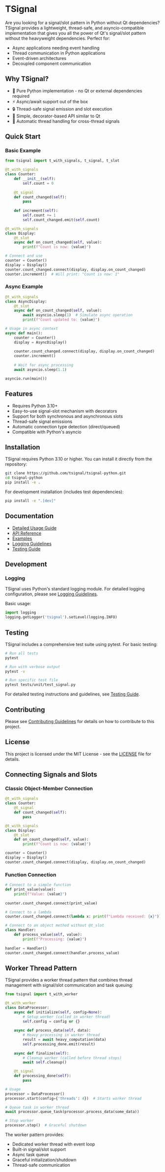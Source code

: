 # TSignal

Are you looking for a signal/slot pattern in Python without Qt dependencies? TSignal provides a lightweight, thread-safe, and asyncio-compatible implementation that gives you all the power of Qt's signal/slot pattern without the heavyweight dependencies. Perfect for:

- Async applications needing event handling
- Thread communication in Python applications
- Event-driven architectures
- Decoupled component communication

## Why TSignal?
- 🚀 Pure Python implementation - no Qt or external dependencies required
- ⚡ Async/await support out of the box
- 🔒 Thread-safe signal emission and slot execution
- 🎯 Simple, decorator-based API similar to Qt
- 🔄 Automatic thread handling for cross-thread signals

## Quick Start

### Basic Example
```python
from tsignal import t_with_signals, t_signal, t_slot

@t_with_signals
class Counter:
    def __init__(self):
        self.count = 0
    
    @t_signal
    def count_changed(self):
        pass
    
    def increment(self):
        self.count += 1
        self.count_changed.emit(self.count)

@t_with_signals
class Display:
    @t_slot
    async def on_count_changed(self, value):
        print(f"Count is now: {value}")

# Connect and use
counter = Counter()
display = Display()
counter.count_changed.connect(display, display.on_count_changed)
counter.increment()  # Will print: "Count is now: 1"
```

### Async Example
```python
@t_with_signals
class AsyncDisplay:
    @t_slot
    async def on_count_changed(self, value):
        await asyncio.sleep(1)  # Simulate async operation
        print(f"Count updated to: {value}")

# Usage in async context
async def main():
    counter = Counter()
    display = AsyncDisplay()
    
    counter.count_changed.connect(display, display.on_count_changed)
    counter.increment()
    
    # Wait for async processing
    await asyncio.sleep(1.1)

asyncio.run(main())
```

## Features
- Requires Python 3.10+
- Easy-to-use signal-slot mechanism with decorators
- Support for both synchronous and asynchronous slots
- Thread-safe signal emissions
- Automatic connection type detection (direct/queued)
- Compatible with Python's asyncio

## Installation

TSignal requires Python 3.10 or higher. You can install it directly from the repository:

```bash
git clone https://github.com/tsignal/tsignal-python.git
cd tsignal-python
pip install -e .
```

For development installation (includes test dependencies):
```bash
pip install -e ".[dev]"
```

## Documentation
- [Detailed Usage Guide](docs/usage.md)
- [API Reference](docs/api.md)
- [Examples](docs/examples.md)
- [Logging Guidelines](docs/logging.md)
- [Testing Guide](docs/testing.md)

## Development

### Logging
TSignal uses Python's standard logging module. For detailed logging configuration, 
please see [Logging Guidelines](docs/logging.md).

Basic usage:
```python
import logging
logging.getLogger('tsignal').setLevel(logging.INFO)
```

## Testing

TSignal includes a comprehensive test suite using pytest. For basic testing:

```bash
# Run all tests
pytest

# Run with verbose output
pytest -v

# Run specific test file
pytest tests/unit/test_signal.py
```

For detailed testing instructions and guidelines, see [Testing Guide](docs/testing.md).

## Contributing
Please see [Contributing Guidelines](CONTRIBUTING.md) for details on how to contribute to this project.

## License
This project is licensed under the MIT License - see the [LICENSE](LICENSE) file for details.

## Connecting Signals and Slots

### Classic Object-Member Connection
```python
@t_with_signals
class Counter:
    @t_signal
    def count_changed(self):
        pass

@t_with_signals
class Display:
    @t_slot
    def on_count_changed(self, value):
        print(f"Count is now: {value}")

counter = Counter()
display = Display()
counter.count_changed.connect(display, display.on_count_changed)
```

### Function Connection
```python
# Connect to a simple function
def print_value(value):
    print(f"Value: {value}")
    
counter.count_changed.connect(print_value)

# Connect to a lambda
counter.count_changed.connect(lambda x: print(f"Lambda received: {x}"))

# Connect to an object method without @t_slot
class Handler:
    def process_value(self, value):
        print(f"Processing: {value}")
        
handler = Handler()
counter.count_changed.connect(handler.process_value)
```

## Worker Thread Pattern

TSignal provides a worker thread pattern that combines thread management with signal/slot communication and task queuing:

```python
from tsignal import t_with_worker

@t_with_worker
class DataProcessor:
    async def initialize(self, config=None):
        # Setup worker (called in worker thread)
        self.config = config or {}
    
    async def process_data(self, data):
        # Heavy processing in worker thread
        result = await heavy_computation(data)
        self.processing_done.emit(result)
    
    async def finalize(self):
        # Cleanup worker (called before thread stops)
        await self.cleanup()

    @t_signal
    def processing_done(self):
        pass

# Usage
processor = DataProcessor()
processor.start(config={'threads': 4})  # Starts worker thread

# Queue task in worker thread
await processor.queue_task(processor.process_data(some_data))

# Stop worker
processor.stop()  # Graceful shutdown
```

The worker pattern provides:
- Dedicated worker thread with event loop
- Built-in signal/slot support
- Async task queue
- Graceful initialization/shutdown
- Thread-safe communication
